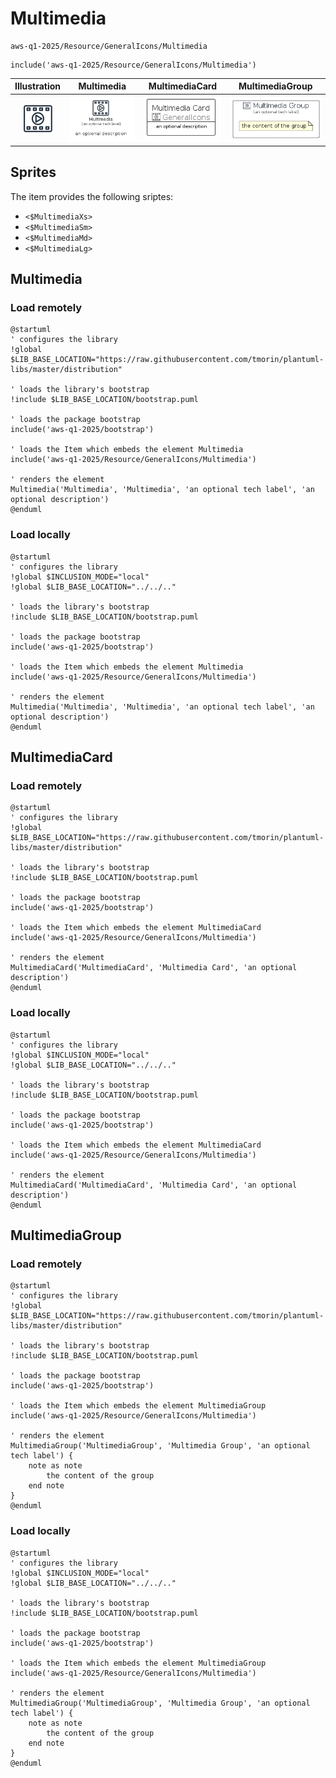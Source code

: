 # Multimedia


```text
aws-q1-2025/Resource/GeneralIcons/Multimedia
```

```text
include('aws-q1-2025/Resource/GeneralIcons/Multimedia')
```



| Illustration | Multimedia | MultimediaCard | MultimediaGroup |
| :---: | :---: | :---: | :---: |
| ![illustration for Illustration](../../../aws-q1-2025/Resource/GeneralIcons/Multimedia.png) | ![illustration for Multimedia](../../../aws-q1-2025/Resource/GeneralIcons/Multimedia.Local.png) | ![illustration for MultimediaCard](../../../aws-q1-2025/Resource/GeneralIcons/MultimediaCard.Local.png) | ![illustration for MultimediaGroup](../../../aws-q1-2025/Resource/GeneralIcons/MultimediaGroup.Local.png) |



## Sprites
The item provides the following sriptes:

- `<$MultimediaXs>`
- `<$MultimediaSm>`
- `<$MultimediaMd>`
- `<$MultimediaLg>`





## Multimedia

### Load remotely
```plantuml
@startuml
' configures the library
!global $LIB_BASE_LOCATION="https://raw.githubusercontent.com/tmorin/plantuml-libs/master/distribution"

' loads the library's bootstrap
!include $LIB_BASE_LOCATION/bootstrap.puml

' loads the package bootstrap
include('aws-q1-2025/bootstrap')

' loads the Item which embeds the element Multimedia
include('aws-q1-2025/Resource/GeneralIcons/Multimedia')

' renders the element
Multimedia('Multimedia', 'Multimedia', 'an optional tech label', 'an optional description')
@enduml
```

### Load locally
```plantuml
@startuml
' configures the library
!global $INCLUSION_MODE="local"
!global $LIB_BASE_LOCATION="../../.."

' loads the library's bootstrap
!include $LIB_BASE_LOCATION/bootstrap.puml

' loads the package bootstrap
include('aws-q1-2025/bootstrap')

' loads the Item which embeds the element Multimedia
include('aws-q1-2025/Resource/GeneralIcons/Multimedia')

' renders the element
Multimedia('Multimedia', 'Multimedia', 'an optional tech label', 'an optional description')
@enduml
```

## MultimediaCard

### Load remotely
```plantuml
@startuml
' configures the library
!global $LIB_BASE_LOCATION="https://raw.githubusercontent.com/tmorin/plantuml-libs/master/distribution"

' loads the library's bootstrap
!include $LIB_BASE_LOCATION/bootstrap.puml

' loads the package bootstrap
include('aws-q1-2025/bootstrap')

' loads the Item which embeds the element MultimediaCard
include('aws-q1-2025/Resource/GeneralIcons/Multimedia')

' renders the element
MultimediaCard('MultimediaCard', 'Multimedia Card', 'an optional description')
@enduml
```

### Load locally
```plantuml
@startuml
' configures the library
!global $INCLUSION_MODE="local"
!global $LIB_BASE_LOCATION="../../.."

' loads the library's bootstrap
!include $LIB_BASE_LOCATION/bootstrap.puml

' loads the package bootstrap
include('aws-q1-2025/bootstrap')

' loads the Item which embeds the element MultimediaCard
include('aws-q1-2025/Resource/GeneralIcons/Multimedia')

' renders the element
MultimediaCard('MultimediaCard', 'Multimedia Card', 'an optional description')
@enduml
```

## MultimediaGroup

### Load remotely
```plantuml
@startuml
' configures the library
!global $LIB_BASE_LOCATION="https://raw.githubusercontent.com/tmorin/plantuml-libs/master/distribution"

' loads the library's bootstrap
!include $LIB_BASE_LOCATION/bootstrap.puml

' loads the package bootstrap
include('aws-q1-2025/bootstrap')

' loads the Item which embeds the element MultimediaGroup
include('aws-q1-2025/Resource/GeneralIcons/Multimedia')

' renders the element
MultimediaGroup('MultimediaGroup', 'Multimedia Group', 'an optional tech label') {
    note as note
        the content of the group
    end note
}
@enduml
```

### Load locally
```plantuml
@startuml
' configures the library
!global $INCLUSION_MODE="local"
!global $LIB_BASE_LOCATION="../../.."

' loads the library's bootstrap
!include $LIB_BASE_LOCATION/bootstrap.puml

' loads the package bootstrap
include('aws-q1-2025/bootstrap')

' loads the Item which embeds the element MultimediaGroup
include('aws-q1-2025/Resource/GeneralIcons/Multimedia')

' renders the element
MultimediaGroup('MultimediaGroup', 'Multimedia Group', 'an optional tech label') {
    note as note
        the content of the group
    end note
}
@enduml
```

